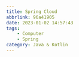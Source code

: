 ```yaml
---
title: Spring Cloud
abbrlink: 96a41905
date: 2023-01-02 14:57:43
tags:
    - Computer
    - Spring
category: Java & Kotlin
---
```

